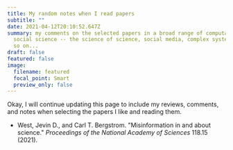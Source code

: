 ```yaml
---
title: My random notes when I read papers
subtitle: ""
date: 2021-04-12T20:10:52.647Z
summary: my comments on the selected papers in a broad range of computational
  social science -- the science of science, social media, complex systems, and
  so on...
draft: false
featured: false
image:
  filename: featured
  focal_point: Smart
  preview_only: false
---
```

Okay, I will continue updating this page to include my reviews, comments, and notes when selecting the papers I like and reading them.

* West, Jevin D., and Carl T. Bergstrom. "Misinformation in and about science." *Proceedings of the National Academy of Sciences* 118.15 (2021).